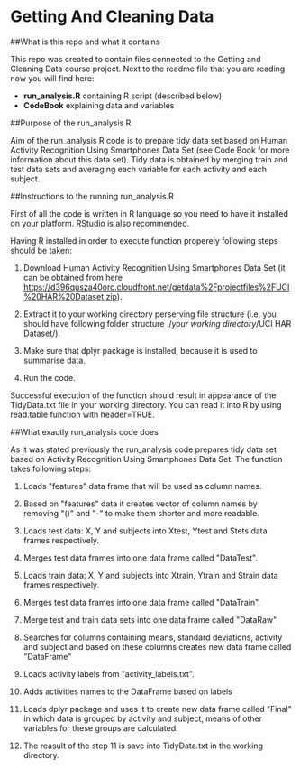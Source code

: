 # Getting And Cleaning Data

##What is this repo and what it contains

This repo was created to contain files connected to the Getting and Cleaning Data course project. 
Next to the readme file that you are reading now you will find here:
* __run_analysis.R__ containing R script (described below)
* __CodeBook__ explaining data and variables

##Purpose of the run_analysis R

Aim of the run_analysis R code is to prepare tidy data set based on Human Activity Recognition Using Smartphones Data Set (see Code Book for more information about this data set). Tidy data is obtained by merging train and test data sets and averaging each variable for each activity and each subject.

##Instructions to the running run_analysis.R

First of all the code is written in R language so you need to have it installed on your platform. RStudio is also recommended.

Having R installed in order to execute function properely following steps should be taken:

1. Download Human Activity Recognition Using Smartphones Data Set (it can be obtained from here https://d396qusza40orc.cloudfront.net/getdata%2Fprojectfiles%2FUCI%20HAR%20Dataset.zip).

2. Extract it to your working directory perserving file structure (i.e. you should have following folder structure ./_your working directory_/UCI HAR Dataset/).

3. Make sure that dplyr package is installed, because it is used to summarise data.

4. Run the code.

Successful execution of the function should result in appearance of the TidyData.txt file in your working directory. You can read it into R by using read.table function with header=TRUE.

##What exactly run_analysis code does

As it was stated previously the run_analysis code prepares tidy data set based on Activity Recognition Using Smartphones Data Set. The function takes following steps:

1. Loads "features" data frame that will be used as column names.

2. Based on "features" data it creates vector of column names by removing "()" and "-" to make them shorter and more readable.

3. Loads test data: X, Y and subjects into Xtest, Ytest and Stets data frames respectively.

4. Merges test data frames into one data frame called "DataTest".

5. Loads train data: X, Y and subjects into Xtrain, Ytrain and Strain data frames respectively.

6. Merges test data frames into one data frame called "DataTrain".

7. Merge test and train data sets into one data frame called "DataRaw"

8. Searches for columns containing means, standard deviations, activity and subject and based on these columns creates new data frame called "DataFrame"

9. Loads activity labels from "activity_labels.txt".

10. Adds activities names to the DataFrame based on labels

11. Loads dplyr package and uses it to create new data frame called "Final" in which data is grouped by activity and subject, means of other variables for these groups are calculated.

12. The reasult of the step 11 is save into TidyData.txt in the working directory.






